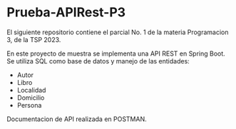 # Prueba-APIRest-P3
El siguiente repositorio contiene el parcial No. 1 de la materia Programacion 3, de la TSP 2023.

En este proyecto de muestra se implementa una API REST en Spring Boot. Se utiliza SQL como base de datos y manejo de las entidades: 
- Autor
- Libro
- Localidad
- Domicilio
- Persona

Documentacion de API realizada en POSTMAN.
